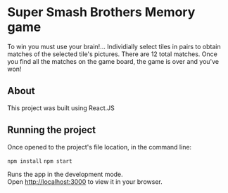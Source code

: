 
# Super Smash Brothers Memory game
To win you must use your brain!...
Individially select tiles in pairs to obtain matches of the selected tile's pictures. There are 12 total matches. Once you find all the matches on the game board, the game is over and you've won!

## About
This project was built using React.JS

## Running the project
Once opened to the project's file location, in the command line:

`npm install`
`npm start`

Runs the app in the development mode.\
Open [http://localhost:3000](http://localhost:3000) to view it in your browser.

